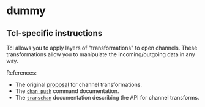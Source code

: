 # dummy

## Tcl-specific instructions

Tcl allows you to apply layers of "transformations" to open channels.
These transformations allow you to manipulate the incoming/outgoing data in any way.

References:

* The original [proposal][tip230] for channel transformations.
* The [`chan push`][chan] command documentation.
* The [`transchan`][transchan] documentation describing the API for channel transforms.

[tip230]: https://core.tcl-lang.org/tips/doc/trunk/tip/230.md
[transchan]: https://www.tcl-lang.org/man/tcl9.0/TclCmd/transchan.html
[chan]: https://www.tcl-lang.org/man/tcl9.0/TclCmd/chan.html#M33
